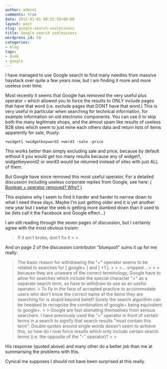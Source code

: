 ```yaml
---
author: admin1
comments: true
date: 2012-01-01 00:55:58+00:00
layout: post
slug: google-search-uselessness
title: Google search uselessness
wordpress_id: 58
categories:
- blog
tags:
- dumb
- google
---
```


I have managed to use Google search to find many needles from massive haystack over quite a few years now, but I am finding it more and more useless over time.
<!-- more -->
Most recently it seems that Google has removed the very useful plus operator `+` which allowed you to force the results to ONLY include pages that have that word (i.e. exclude pages that DONT have that word.)  This is very useful in particular when searching for technical information, for example information on old electronic components.  You can use it to skip both the many legitimate shops, and the almost spam like results of useless B2B sites which seem to just mine each others data and return lists of items apparently for sale, thusly:

    
    
    +widget1 +widgetkeyword2 +word3 -sale -price
    


This works better than simply excluding sale and price, because by default without it you would get too many results because any of widget1, widgetkeyword2 or word3 would be returned instead of sites with just ALL of them.

But Google have since removed this most useful operator.  For a detailed discussion including useless corporate replies from Google, see here: [( Boolean + operator removed? Why? )](http://www.google.com/support/forum/p/Web+Search/thread?tid=151ef6cf0a761b74&hl=en)

This explains why I seem to find it harder and harder to narrow down to what I need these days.  Maybe I'm just getting older and it is yet another new year but I swear the web is getting more dumbed down than it used to be (lets call it the Facebook and Google effect...)

I am still reading through the seven pages of discussion, but I certainly agree with the most obvious truism:



<blockquote>If it ain't broke, don't fix it
> 
> </blockquote>



And on page 2 of the discussion contributor "bluequoll" sums it up for me really:



<blockquote>The basic reason for withdrawing the "+" operator seems to be related to searches for [ google<space>+ ] and [ +<space>1 ]. 
>     
>     <... snipped ...>
>     
>     because they are unaware of the correct terminology, Google have to allow for searches which include the special character "+" as a separate search term, so have to withdraw its use as an useful operator.
>     To fly in the face of accepted practice to accommodate users who don't know the correct name of the items they are searching for is stupid beyond belief! Surely the search algorithm can be tweaked to recognize the combination of google<space>+ being equivalent to google+.
>     
>     Google are fast alienating themselves from serious searchers. I have previously used the "+" operator in front of certain terms in a search to signify that search results "must contain this term". Double quotes around single words doesn't seem to achieve this, so how do I now force results which only include certain search terms (i.e. the opposite of the "-" operator)?
> 
> </blockquote>



His response (quoted above) and many other do a better job than me at summarising the problems with this.

Cynical me supposes I should not have been surprised at this really.
